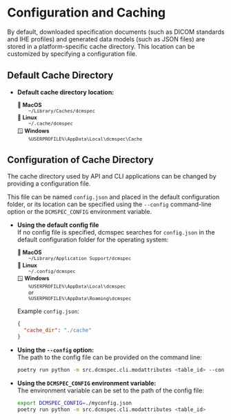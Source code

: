 # Configuration and Caching

By default, downloaded specification documents (such as DICOM standards and IHE profiles) and generated data models (such as JSON files) are stored in a platform-specific cache directory. This location can be customized by specifying a configuration file.

## Default Cache Directory

- **Default cache directory location:**

    <div style="margin-bottom: 0.1em;">
      <span style="font-size:0.9em;">🍏 <strong>MacOS</strong></span><br>
      <span style="display:inline-block; margin-left:2em; font-size:0.9em;"><code>~/Library/Caches/dcmspec</code></span>
    </div>
    <div style="margin-bottom: 0.1em;">
      <span style="font-size:0.9em;">🐧 <strong>Linux</strong></span><br>
      <span style="display:inline-block; margin-left:2em; font-size:0.9em;"><code>~/.cache/dcmspec</code></span>
    </div>
    <div style="margin-bottom: 0.1em;">
      <span style="font-size:0.9em;">🪟 <strong>Windows</strong></span><br>
      <span style="display:inline-block; margin-left:2em; font-size:0.9em;"><code>%USERPROFILE%\AppData\Local\dcmspec\Cache</code></span>
    </div>

## Configuration of Cache Directory

The cache directory used by API and CLI applications can be changed by providing a configuration file.

This file can be named `config.json` and placed in the default configuration folder, or its location can be specified using the `--config` command-line option or the `DCMSPEC_CONFIG` environment variable.

- **Using the default config file**  
   If no config file is specified, dcmspec searches for `config.json` in the default configuration folder for the operating system:

    <div style="margin-bottom: 0.1em;">
      <span style="font-size:0.9em;">🍏 <strong>MacOS</strong></span><br>
      <span style="display:inline-block; margin-left:2em; font-size:0.9em;"><code>~/Library/Application Support/dcmspec</code></span>
    </div>
    <div style="margin-bottom: 0.1em;">
      <span style="font-size:0.9em;">🐧 <strong>Linux</strong></span><br>
      <span style="display:inline-block; margin-left:2em; font-size:0.9em;"><code>~/.config/dcmspec</code></span>
    </div>
    <div style="margin-bottom: 0.1em;">
      <span style="font-size:0.9em;">🪟 <strong>Windows</strong></span><br>
      <span style="display:inline-block; margin-left:2em; font-size:0.9em;"><code>%USERPROFILE%\AppData\Local\dcmspec</code></span><br>
      <span style="display:inline-block; margin-left:2em; font-size:0.9em;">or</span><br>
      <span style="display:inline-block; margin-left:2em; font-size:0.9em;"><code>%USERPROFILE%\AppData\Roaming\dcmspec</code></span>
    </div>

  Example `config.json`:

  ```json
  {
    "cache_dir": "./cache"
  }
  ```

- **Using the `--config` option:**  
   The path to the config file can be provided on the command line:

  ```bash
  poetry run python -m src.dcmspec.cli.modattributes <table_id> --config myconfig.json
  ```

- **Using the `DCMSPEC_CONFIG` environment variable:**  
   The environment variable can be set to the path of the config file:

  ```bash
  export DCMSPEC_CONFIG=./myconfig.json
  poetry run python -m src.dcmspec.cli.modattributes <table_id>
  ```
